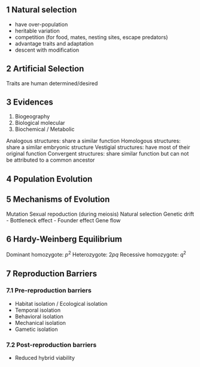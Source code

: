 ## 1 Natural selection
- have over-population
- heritable variation
- competition (for food, mates, nesting sites, escape predators)
- advantage traits and adaptation
- descent with modification

## 2 Artificial Selection
Traits are human determined/desired

## 3 Evidences
1. Biogeography
2. Biological molecular
3. Biochemical / Metabolic

Analogous structures: share a similar function
Homologous structures: share a similar embryonic structure
Vestigial structures: have most of their original function
Convergent structures: share similar function but can not be attributed to a common ancestor

## 4 Population Evolution


## 5 Mechanisms of Evolution
Mutation
Sexual repoduction (during meiosis)
Natural selection
Genetic drift
    - Bottleneck effect
    - Founder effect
Gene flow

## 6 Hardy-Weinberg Equilibrium
Dominant homozygote: $p^2$
Heterozygote: $2pq$
Recessive homozygote: $q^2$

## 7 Reproduction Barriers
### 7.1 Pre-reproduction barriers
- Habitat isolation / Ecological isolation
- Temporal isolation
- Behavioral isolation
- Mechanical isolation
- Gametic isolation

### 7.2 Post-reproduction barriers
- Reduced hybrid viability


